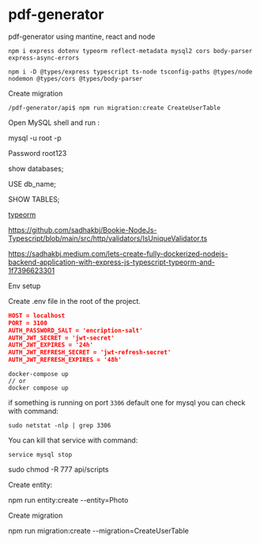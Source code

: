 # pdf-generator

pdf-generator using mantine, react and node

```console
npm i express dotenv typeorm reflect-metadata mysql2 cors body-parser express-async-errors

```

```console
npm i -D @types/express typescript ts-node tsconfig-paths @types/node nodemon @types/cors @types/body-parser
```

Create migration

```console
/pdf-generator/api$ npm run migration:create CreateUserTable
```

Open MySQL shell and run :

mysql -u root -p

Password root123

show databases;

USE db_name;

SHOW TABLES;

[typeorm](https://typeorm.io/)

https://github.com/sadhakbj/Bookie-NodeJs-Typescript/blob/main/src/http/validators/IsUniqueValidator.ts

https://sadhakbj.medium.com/lets-create-fully-dockerized-nodejs-backend-application-with-express-js-typescript-typeorm-and-1f7396623301

Env setup

Create .env file in the root of the project.

```json
HOST = localhost
PORT = 3100
AUTH_PASSWORD_SALT = 'encription-salt'
AUTH_JWT_SECRET = 'jwt-secret'
AUTH_JWT_EXPIRES = '24h'
AUTH_JWT_REFRESH_SECRET = 'jwt-refresh-secret'
AUTH_JWT_REFRESH_EXPIRES = '48h'
```

```console
docker-compose up
// or
docker compose up
```

if something is running on port `3306` default one for mysql you can check with command:

```console
sudo netstat -nlp | grep 3306
```

You can kill that service with command:

```console
service mysql stop
```

sudo chmod -R 777 api/scripts

Create entity:

npm run entity:create --entity=Photo

Create migration

npm run migration:create --migration=CreateUserTable
